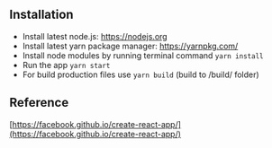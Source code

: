 ## Installation

* Install latest node.js: https://nodejs.org​
* Install latest yarn package manager: https://yarnpkg.com/​
* Install node modules by running terminal command `yarn install`
* Run the app `yarn start`
* For build production files use `yarn build` (build to /build/ folder)

## Reference

[https://facebook.github.io/create-react-app/](https://facebook.github.io/create-react-app/)
